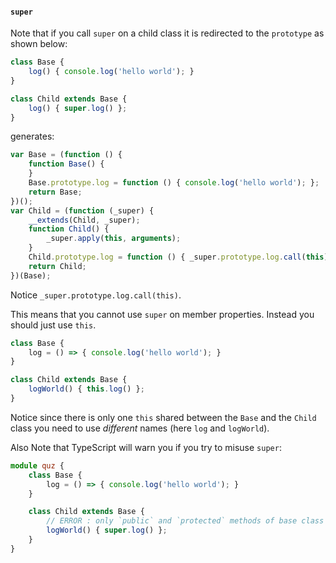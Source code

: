 #### `super`

Note that if you call `super` on a child class it is redirected to the `prototype` as shown below:

```ts
class Base {
    log() { console.log('hello world'); }
}

class Child extends Base {
    log() { super.log() };
}
```
generates:

```js
var Base = (function () {
    function Base() {
    }
    Base.prototype.log = function () { console.log('hello world'); };
    return Base;
})();
var Child = (function (_super) {
    __extends(Child, _super);
    function Child() {
        _super.apply(this, arguments);
    }
    Child.prototype.log = function () { _super.prototype.log.call(this); };
    return Child;
})(Base);

```
Notice `_super.prototype.log.call(this)`.

This means that you cannot use `super` on member properties. Instead you should just use `this`.

```ts
class Base {
    log = () => { console.log('hello world'); }
}

class Child extends Base {
    logWorld() { this.log() };
}
```

Notice since there is only one `this` shared between the `Base` and the `Child` class you need to use *different* names (here `log` and `logWorld`).

Also Note that TypeScript will warn you if you try to misuse `super`:

```ts
module quz {
    class Base {
        log = () => { console.log('hello world'); }
    }

    class Child extends Base {
        // ERROR : only `public` and `protected` methods of base class are accessible via `super`
        logWorld() { super.log() };
    }
}
```
